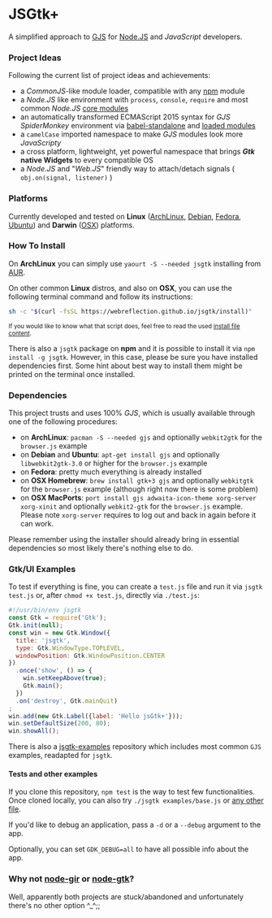 # JSGtk+
A simplified approach to [GJS](https://wiki.gnome.org/action/show/Projects/Gjs?action=show&redirect=Gjs) for [Node.JS](https://nodejs.org/) and _JavaScript_ developers.



### Project Ideas
Following the current list of project ideas and achievements:

  * a _CommonJS_-like module loader, compatible with any [npm](https://www.npmjs.com/) module
  * a _Node.JS_ like environment with `process`, `console`, `require` and most common _Node.JS_ [core modules](https://github.com/WebReflection/jsgtk/tree/master/jsgtk_modules)
  * an automatically transformed ECMAScript 2015 syntax for _GJS SpiderMonkey_ environment via [babel-standalone](https://github.com/WebReflection/babel-standalone) and [loaded modules](https://github.com/WebReflection/jsgtk/blob/master/examples/es6.js)
  * a `camelCase` imported namespace to make _GJS_ modules look more _JavaScripty_
  * a cross platform, lightweight, yet powerful namespace that brings **_Gtk_ native Widgets** to every compatible OS
  * a _Node.JS_ and "_Web.JS_" friendly way to attach/detach signals ( `obj.on(signal, listener)` )



### Platforms
Currently developed and tested on **Linux** ([ArchLinux](https://www.archlinux.org/), [Debian](http://www.debian.org/), [Fedora](https://getfedora.org/), [Ubuntu](http://www.ubuntu.com/)) and **Darwin** ([OSX](http://www.apple.com/uk/osx/)) platforms.



### How To Install

On **ArchLinux** you can simply use `yaourt -S --needed jsgtk` installing from [AUR](https://aur.archlinux.org/packages/jsgtk/).

On other common **Linux** distros, and also on **OSX**, you can use the following terminal command and follow its instructions:
```sh
sh -c "$(curl -fsSL https://webreflection.github.io/jsgtk/install)"
```

<sup>If you would like to know what that script does, feel free to read the used [install file content](https://github.com/WebReflection/jsgtk/blob/gh-pages/install).</sup>


There is also a `jsgtk` package on **npm** and it is possible to install it via `npm install -g jsgtk`.
However, in this case, please be sure you have installed dependencies first.
Some hint about best way to install them might be printed on the terminal once installed.



### Dependencies
This project trusts and uses 100% _GJS_, which is usually available through one of the following procedures:

  * on **ArchLinux**: `pacman -S --needed gjs` and optionally `webkit2gtk` for the `browser.js` example
  * on **Debian** and **Ubuntu**: `apt-get install gjs` and optionally `libwebkit2gtk-3.0` or higher for the `browser.js` example
  * on **Fedora**: pretty much everything is already installed
  * on **OSX Homebrew**: `brew install gtk+3 gjs` and optionally `webkitgtk` for the `browser.js` example (although right now there is some problem)
  * on **OSX MacPorts**: `port install gjs adwaita-icon-theme xorg-server xorg-xinit` and optionally `webkit2-gtk` for the `browser.js` example. Please note `xorg-server` requires to log out and back in again before it can work.

Please remember using the installer should already bring in essential dependencies so most likely there's nothing else to do.



### Gtk/UI Examples
To test if everything is fine, you can create a `test.js` file and run it via `jsgtk test.js` or, after `chmod +x test.js`, directly via `./test.js`:
```js
#!/usr/bin/env jsgtk
const Gtk = require('Gtk');
Gtk.init(null);
const win = new Gtk.Window({
  title: 'jsgtk',
  type: Gtk.WindowType.TOPLEVEL,
  windowPosition: Gtk.WindowPosition.CENTER
})
  .once('show', () => {
    win.setKeepAbove(true);
    Gtk.main();
  })
  .on('destroy', Gtk.mainQuit)
;
win.add(new Gtk.Label({label: 'Hello jsGtk+'}));
win.setDefaultSize(200, 80);
win.showAll();
```

There is also a [jsgtk-examples](https://github.com/WebReflection/jsgtk-examples#jsgtk-examples) repository which includes most common `GJS` examples, readapted for `jsgtk`.



#### Tests and other examples
If you clone this repository, `npm test` is the way to test few functionalities.
Once cloned locally, you can also try `./jsgtk examples/base.js` or [any other file](https://github.com/WebReflection/jsgtk/tree/master/examples).

If you'd like to debug an application, pass a `-d` or a `--debug` argument to the app.

Optionally, you can set `GDK_DEBUG=all` to have all possible info about the app.


### Why not [node-gir](https://github.com/creationix/node-gir) or [node-gtk](https://github.com/WebReflection/node-gtk)?
Well, apparently both projects are stuck/abandoned and unfortunately there's no other option ^_^;;